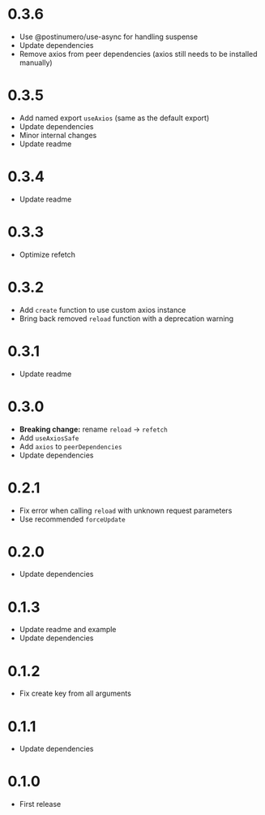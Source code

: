 # 0.3.6

- Use @postinumero/use-async for handling suspense
- Update dependencies
- Remove axios from peer dependencies (axios still needs to be installed manually)

# 0.3.5

- Add named export `useAxios` (same as the default export)
- Update dependencies
- Minor internal changes
- Update readme

# 0.3.4

- Update readme

# 0.3.3

- Optimize refetch

# 0.3.2

- Add `create` function to use custom axios instance
- Bring back removed `reload` function with a deprecation warning

# 0.3.1

- Update readme

# 0.3.0

- **Breaking change:** rename `reload` → `refetch`
- Add `useAxiosSafe`
- Add `axios` to `peerDependencies`
- Update dependencies

# 0.2.1

- Fix error when calling `reload` with unknown request parameters
- Use recommended `forceUpdate`

# 0.2.0

- Update dependencies

# 0.1.3

- Update readme and example
- Update dependencies

# 0.1.2

- Fix create key from all arguments

# 0.1.1

- Update dependencies

# 0.1.0

- First release
